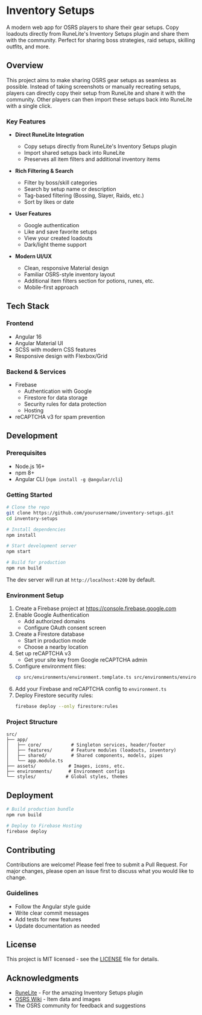 # Inventory Setups

A modern web app for OSRS players to share their gear setups. Copy loadouts directly from RuneLite's Inventory Setups plugin and share them with the community. Perfect for sharing boss strategies, raid setups, skilling outfits, and more.

## Overview

This project aims to make sharing OSRS gear setups as seamless as possible. Instead of taking screenshots or manually recreating setups, players can directly copy their setup from RuneLite and share it with the community. Other players can then import these setups back into RuneLite with a single click.

### Key Features
- **Direct RuneLite Integration**
  - Copy setups directly from RuneLite's Inventory Setups plugin
  - Import shared setups back into RuneLite
  - Preserves all item filters and additional inventory items

- **Rich Filtering & Search**
  - Filter by boss/skill categories
  - Search by setup name or description
  - Tag-based filtering (Bossing, Slayer, Raids, etc.)
  - Sort by likes or date

- **User Features**
  - Google authentication
  - Like and save favorite setups
  - View your created loadouts
  - Dark/light theme support

- **Modern UI/UX**
  - Clean, responsive Material design
  - Familiar OSRS-style inventory layout
  - Additional item filters section for potions, runes, etc.
  - Mobile-first approach

## Tech Stack

### Frontend
- Angular 16
- Angular Material UI
- SCSS with modern CSS features
- Responsive design with Flexbox/Grid

### Backend & Services
- Firebase
  - Authentication with Google
  - Firestore for data storage
  - Security rules for data protection
  - Hosting
- reCAPTCHA v3 for spam prevention

## Development

### Prerequisites
- Node.js 16+
- npm 8+
- Angular CLI (`npm install -g @angular/cli`)

### Getting Started
```bash
# Clone the repo
git clone https://github.com/yourusername/inventory-setups.git
cd inventory-setups

# Install dependencies
npm install

# Start development server
npm start

# Build for production
npm run build
```

The dev server will run at `http://localhost:4200` by default.

### Environment Setup
1. Create a Firebase project at https://console.firebase.google.com
2. Enable Google Authentication
   - Add authorized domains
   - Configure OAuth consent screen
3. Create a Firestore database
   - Start in production mode
   - Choose a nearby location
4. Set up reCAPTCHA v3
   - Get your site key from Google reCAPTCHA admin
5. Configure environment files:
   ```bash
   cp src/environments/environment.template.ts src/environments/environment.ts
   ```
6. Add your Firebase and reCAPTCHA config to `environment.ts`
7. Deploy Firestore security rules:
   ```bash
   firebase deploy --only firestore:rules
   ```

### Project Structure
```
src/
├── app/
│   ├── core/           # Singleton services, header/footer
│   ├── features/       # Feature modules (loadouts, inventory)
│   ├── shared/         # Shared components, models, pipes
│   └── app.module.ts
├── assets/            # Images, icons, etc.
├── environments/      # Environment configs
└── styles/           # Global styles, themes
```

## Deployment
```bash
# Build production bundle
npm run build

# Deploy to Firebase Hosting
firebase deploy
```

## Contributing
Contributions are welcome! Please feel free to submit a Pull Request. For major changes, please open an issue first to discuss what you would like to change.

### Guidelines
- Follow the Angular style guide
- Write clear commit messages
- Add tests for new features
- Update documentation as needed

## License
This project is MIT licensed - see the [LICENSE](LICENSE) file for details.

## Acknowledgments
- [RuneLite](https://runelite.net/) - For the amazing Inventory Setups plugin
- [OSRS Wiki](https://oldschool.runescape.wiki/) - Item data and images
- The OSRS community for feedback and suggestions
